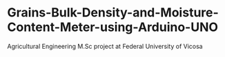 # Grains-Bulk-Density-and-Moisture-Content-Meter-using-Arduino-UNO
Agricultural Engineering M.Sc project at Federal University of Vicosa
